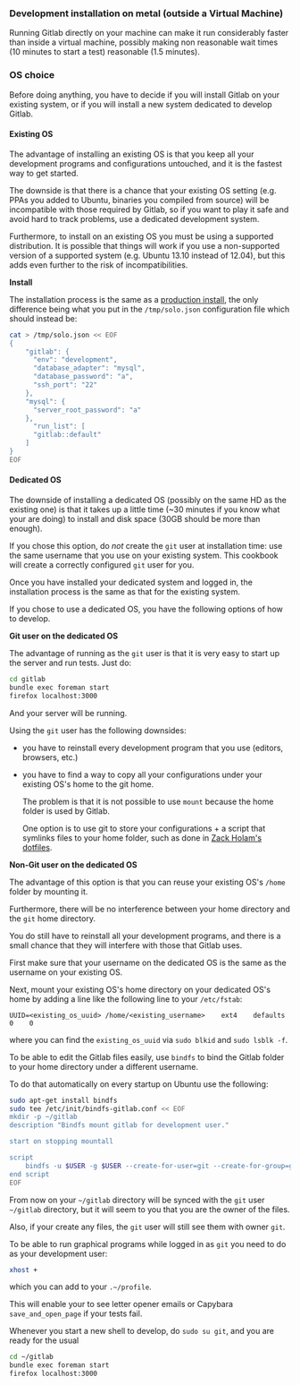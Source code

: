### Development installation on metal (outside a Virtual Machine)

Running Gitlab directly on your machine can make it run considerably faster than inside a virtual machine, possibly making non reasonable wait times (10 minutes to start a test) reasonable (1.5 minutes).

### OS choice

Before doing anything, you have to decide if you will install Gitlab on your existing system, or if you will install a new system dedicated to develop Gitlab.

#### Existing OS

The advantage of installing an existing OS is that you keep all your development programs and configurations untouched, and it is the fastest way to get started.

The downside is that there is a chance that your existing OS setting (e.g. PPAs you added to Ubuntu, binaries you compiled from source) will be incompatible with those required by Gitlab, so if you want to play it safe and avoid hard to track problems, use a dedicated development system.

Furthermore, to install on an existing OS you must be using a supported distribution. It is possible that things will work if you use a non-supported version of a supported system (e.g. Ubuntu 13.10 instead of 12.04), but this adds even further to the risk of incompatibilities.

**Install**

The installation process is the same as a [production install](production.md), the only difference being what you put in the `/tmp/solo.json` configuration file which should instead be:

```bash
cat > /tmp/solo.json << EOF
{
    "gitlab": {
      "env": "development",
      "database_adapter": "mysql",
      "database_password": "a",
      "ssh_port": "22"
    },
    "mysql": {
      "server_root_password": "a"
    },
      "run_list": [
      "gitlab::default"
    ]
}
EOF
```

#### Dedicated OS

The downside of installing a dedicated OS (possibly on the same HD as the existing one) is that it takes up a little time (~30 minutes if you know what your are doing) to install and disk space (30GB should be more than enough).

If you chose this option, do *not* create the `git` user at installation time: use the same username that you use on your existing system. This cookbook will create a correctly configured `git` user for you.

Once you have installed your dedicated system and logged in, the installation process is the same as that for the existing system.

If you chose to use a dedicated OS, you have the following options of how to develop.

**Git user on the dedicated OS**

The advantage of running as the `git` user is that it is very easy to start up the server and run tests. Just do:

```bash
cd gitlab
bundle exec foreman start
firefox localhost:3000
```

And your server will be running.

Using the `git` user has the following downsides:

- you have to reinstall every development program that you use (editors, browsers, etc.)

- you have to find a way to copy all your configurations under your existing OS's home to the git home.

    The problem is that it is not possible to use `mount` because the home folder is used by Gitlab.

    One option is to use git to store your configurations + a script that symlinks files to your home folder,
    such as done in [Zack Holam's dotfiles](https://github.com/dosire/dotfiles).

**Non-Git user on the dedicated OS**

The advantage of this option is that you can reuse your existing OS's `/home` folder by mounting it.

Furthermore, there will be no interference between your home directory and the `git` home directory.

You do still have to reinstall all your development programs, and there is a small chance that they will interfere with those that Gitlab uses.

First make sure that your username on the dedicated OS is the same as the username on your existing OS.

Next, mount your existing OS's home directory on your dedicated OS's home by adding a line like the following line to your `/etc/fstab`:

    UUID=<existing_os_uuid> /home/<existing_username>    ext4    defaults    0    0

where you can find the `existing_os_uuid` via `sudo blkid` and `sudo lsblk -f`.

To be able to edit the Gitlab files easily, use `bindfs` to bind the Gitlab folder to your home directory under a different username.

To do that automatically on every startup on Ubuntu use the following:

```bash
sudo apt-get install bindfs
sudo tee /etc/init/bindfs-gitlab.conf << EOF
mkdir -p ~/gitlab
description	"Bindfs mount gitlab for development user."

start on stopping mountall

script
    bindfs -u $USER -g $USER --create-for-user=git --create-for-group=git /home/git/gitlab /home/$USER/gitlab
end script
EOF
```

From now on your `~/gitlab` directory will be synced with the `git` user `~/gitlab` directory, but it will seem to you that you are the owner of the files.

Also, if your create any files, the `git` user will still see them with owner `git`.

To be able to run graphical programs while logged in as `git` you need to do as your development user:

```bash
xhost +
```

which you can add to your `.~/profile`.

This will enable your to see letter opener emails or Capybara `save_and_open_page` if your tests fail.

Whenever you start a new shell to develop, do `sudo su git`, and you are ready for the usual

```bash
cd ~/gitlab
bundle exec foreman start
firefox localhost:3000
```
